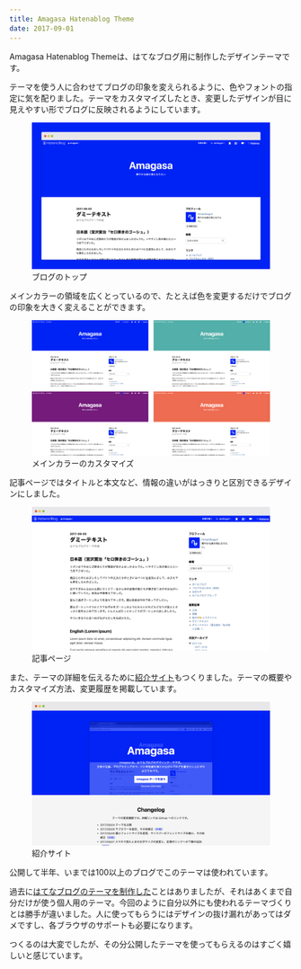 ```yaml
---
title: Amagasa Hatenablog Theme
date: 2017-09-01
---
```


<p>Amagasa Hatenablog Themeは、はてなブログ用に制作したデザインテーマです。</p>
<p>テーマを使う人に合わせてブログの印象を変えられるように、色やフォントの指定に気を配りました。テーマをカスタマイズしたとき、変更したデザインが目に見えやすい形でブログに反映されるようにしています。</p>
<figure class="figure">
  <div class="figure__image figure__image--fullwidth"><img alt="" class="figure__image__src" src="./2017-09-amagasa-hatenablog-theme/blog.png"></div>
  <figcaption class="figure__caption">ブログのトップ</figcaption>
</figure>
<p>メインカラーの領域を広くとっているので、たとえば色を変更するだけでブログの印象を大きく変えることができます。</p>
<figure class="figure">
  <div class="figure__image figure__image--skelton"><img alt="" class="figure__image__src" src="./2017-09-amagasa-hatenablog-theme/blog-custom-color.png"></div>
  <figcaption class="figure__caption">メインカラーのカスタマイズ</figcaption>
</figure>
<p>記事ページではタイトルと本文など、情報の違いがはっきりと区別できるデザインにしました。</p>
<figure class="figure">
  <div class="figure__image"><img alt="" class="figure__image__src" src="./2017-09-amagasa-hatenablog-theme/blog-article.png"></div>
  <figcaption class="figure__caption">記事ページ</figcaption>
</figure>
<p>また、テーマの詳細を伝えるために<a href="https://namikuguri.github.io/amagasa-hatenablog-theme/">紹介サイト</a>もつくりました。テーマの概要やカスタマイズ方法、変更履歴を掲載しています。</p>
<figure class="figure">
  <div class="figure__image"><img alt="" class="figure__image__src" src="./2017-09-amagasa-hatenablog-theme/site.png"></div>
  <figcaption class="figure__caption">紹介サイト</figcaption>
</figure>
<p>公開して半年、いまでは100以上のブログでこのテーマは使われています。</p>
<p>過去に<a href="http://thleap.net/work/chroma-blog/">はてなブログのテーマを制作した</a>ことはありましたが、それはあくまで自分だけが使う個人用のテーマ。今回のように自分以外にも使われるテーマづくりとは勝手が違いました。人に使ってもらうにはデザインの抜け漏れがあってはダメですし、各ブラウザのサポートも必要になります。</p>
<p>つくるのは大変でしたが、その分公開したテーマを使ってもらえるのはすごく嬉しいと感じています。</p>
